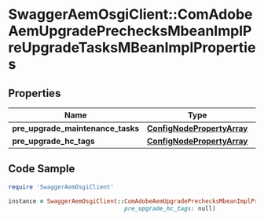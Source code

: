 # SwaggerAemOsgiClient::ComAdobeAemUpgradePrechecksMbeanImplPreUpgradeTasksMBeanImplProperties

## Properties

Name | Type | Description | Notes
------------ | ------------- | ------------- | -------------
**pre_upgrade_maintenance_tasks** | [**ConfigNodePropertyArray**](ConfigNodePropertyArray.md) |  | [optional] 
**pre_upgrade_hc_tags** | [**ConfigNodePropertyArray**](ConfigNodePropertyArray.md) |  | [optional] 

## Code Sample

```ruby
require 'SwaggerAemOsgiClient'

instance = SwaggerAemOsgiClient::ComAdobeAemUpgradePrechecksMbeanImplPreUpgradeTasksMBeanImplProperties.new(pre_upgrade_maintenance_tasks: null,
                                 pre_upgrade_hc_tags: null)
```



